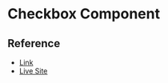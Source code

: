 # Checkbox Component

## Reference

- [Link](https://github.com/trendmicro-frontend/react-checkbox/tree/master/src)
- [Live Site](https://trendmicro-frontend.github.io/react-checkbox)
